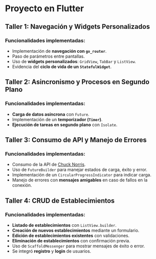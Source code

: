 # Proyecto en Flutter  

## Taller 1: Navegación y Widgets Personalizados  
### Funcionalidades implementadas:  
- Implementación de **navegación con `go_router`**.  
- Paso de parámetros entre pantallas.  
- Uso de **widgets personalizados**: `GridView`, `TabBar` y `ListView`.  
- Evidencia del **ciclo de vida de un `StatefulWidget`**.  

## Taller 2: Asincronismo y Procesos en Segundo Plano  
### Funcionalidades implementadas:  
- **Carga de datos asíncrona** con `Future`.  
- Implementación de un **temporizador (`Timer`)**.  
- **Ejecución de tareas en segundo plano** con `Isolate`.  

## Taller 3: Consumo de API y Manejo de Errores  
### Funcionalidades implementadas:  
- Consumo de la API de [Chuck Norris](https://api.chucknorris.io/).  
- Uso de `FutureBuilder` para manejar estados de carga, éxito y error.  
- Implementación de un `CircularProgressIndicator` para indicar carga.  
- Manejo de errores con **mensajes amigables** en caso de fallos en la conexión.  

## Taller 4: CRUD de Establecimientos  
### Funcionalidades implementadas:  
- **Listado de establecimientos** con `ListView.builder`.  
- **Creación de nuevos establecimientos** mediante un formulario.  
- **Edición de establecimientos existentes** con validaciones.  
- **Eliminación de establecimientos** con confirmación previa.  
- Uso de `ScaffoldMessenger` para mostrar mensajes de éxito o error.  
- Se integró **registro** y **login** de usuarios.